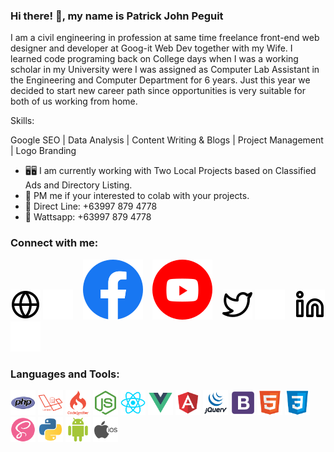 <!--
**googitwebdev/googitwebdev** is a ✨ _special_ ✨ repository because its `README.md` (this file) appears on your GitHub profile.

Here are some ideas to get you started:

- 🔭 I’m currently working on ...
- 🌱 I’m currently learning ...
- 👯 I’m looking to collaborate on ...
- 🤔 I’m looking for help with ...
- 💬 Ask me about ...
- 📫 How to reach me: ...
- 😄 Pronouns: ...
- ⚡ Fun fact: ...
-->

### Hi there! 👋, my name is Patrick John Peguit
I am a civil engineering in profession at same time freelance front-end web designer and developer at Goog-it Web Dev together with my Wife. I learned code programing back on College days when I was a working scholar in my University were I was assigned as Computer Lab Assistant in the Engineering and Computer Department for 6 years. Just this year we decided to start new career path since opportunities is very suitable for both of us working from home.

Skills: 

Google SEO | Data Analysis | Content Writing & Blogs | Project Management | Logo Branding

- 🖥️🖥️ I am currently working with Two Local Projects based on Classified Ads and Directory Listing. 
- 💬 PM me if your interested to colab with your projects.
- 📱 Direct Line: +63997 879 4778
- 💬 Wattsapp: +63997 879 4778  


### Connect with me:

[![website](./img/globe-light.svg)](https://codestackr.com#gh-light-mode-only)
[![website](./img/globe-dark.svg)](https://codestackr.com#gh-dark-mode-only)
&nbsp;&nbsp;
[![website](./img/Facebook.svg)](https://www.facebook.com/googit.webdev)
&nbsp;&nbsp;
[![website](./img/Youtube.svg)](https://youtube.com/codestackr#gh-light-mode-only)
&nbsp;&nbsp;
[![website](./img/twitter-light.svg)](https://twitter.com/googit_webdev#gh-light-mode-only)
[![website](./img/twitter-dark.svg)](https://twitter.com/googit_webdev#gh-dark-mode-only)
&nbsp;&nbsp;
[![website](./img/linkedin-light.svg)](https://linkedin.com/in/googitwebdev#gh-light-mode-only)
[![website](./img/linkedin-dark.svg)](https://linkedin.com/in/googitwebdev#gh-dark-mode-only)
&nbsp;&nbsp;


<h3 align="left">Languages and Tools:</h3>

<p align="left">
  
<img src="https://raw.githubusercontent.com/googitwebdev/logo/master/php.png" alt="img" width="40" height="40"/>
<img src="https://raw.githubusercontent.com/googitwebdev/logo/master/laravel.png" alt="img" width="40" height="40"/>
<img src="https://raw.githubusercontent.com/googitwebdev/logo/master/codeigniter.png" alt="img" width="40" height="40"/>
<img src="https://raw.githubusercontent.com/googitwebdev/logo/master/javascript.png" alt="img" width="40" height="40"/>
<img src="https://raw.githubusercontent.com/googitwebdev/logo/master/react_js.png" alt="img" width="40" height="40"/>
<img src="https://raw.githubusercontent.com/googitwebdev/logo/master/vue_js.png" alt="img" width="40" height="40"/>
<img src="https://raw.githubusercontent.com/googitwebdev/logo/master/angular_js.png" alt="img" width="40" height="40"/>
<img src="https://raw.githubusercontent.com/googitwebdev/logo/master/jquery.png" alt="img" width="40" height="40"/>
<img src="https://raw.githubusercontent.com/googitwebdev/logo/master/bootstrap.png" alt="img" width="40" height="40"/>
<img src="https://raw.githubusercontent.com/googitwebdev/logo/master/html5.png" alt="img" width="40" height="40"/>
<img src="https://raw.githubusercontent.com/googitwebdev/logo/master/css3.png" alt="img" width="40" height="40"/>
<img src="https://raw.githubusercontent.com/googitwebdev/logo/master/sass.png" alt="img" width="40" height="40"/>
<img src="https://raw.githubusercontent.com/googitwebdev/logo/master/python.png" alt="img" width="40" height="40"/>
<img src="https://raw.githubusercontent.com/googitwebdev/logo/master/android.png" alt="img" width="40" height="40"/>
<img src="https://raw.githubusercontent.com/googitwebdev/logo/master/ios.png"  alt="img" width="40" height="40"/>

</p>

